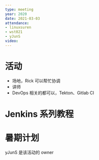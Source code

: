```yaml
---
type: meeting
year: 2020
date: 2021-03-03
attendance:
- linuxsuren
- wst021
- yJunS
video: 
---
```


# 活动
* 场地，Rick 可以帮忙协调
* 讲师
* DevOps 相关的都可以，Tekton、Gitlab CI

# Jenkins 系列教程

# 暑期计划
yJunS 是该活动的 owner
